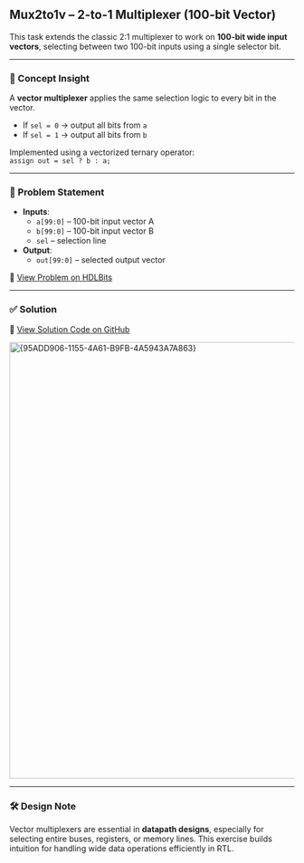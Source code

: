 ## Mux2to1v – 2-to-1 Multiplexer (100-bit Vector)

This task extends the classic 2:1 multiplexer to work on **100-bit wide input vectors**, selecting between two 100-bit inputs using a single selector bit.

---

### 🧠 Concept Insight  
A **vector multiplexer** applies the same selection logic to every bit in the vector.  
- If `sel = 0` → output all bits from `a`  
- If `sel = 1` → output all bits from `b`  

Implemented using a vectorized ternary operator:  
`assign out = sel ? b : a;`

---

### 📘 Problem Statement  
- **Inputs**:  
  - `a[99:0]` – 100-bit input vector A  
  - `b[99:0]` – 100-bit input vector B  
  - `sel` – selection line  
- **Output**:  
  - `out[99:0]` – selected output vector  

🔗 [View Problem on HDLBits](https://hdlbits.01xz.net/wiki/Mux2to1v)

---

### ✅ Solution  
📄 [View Solution Code on GitHub](https://github.com/EswarAdithya011/HDLBits/blob/main/Problem%20Sets/3.%20Circuits/Combinational%20logic/3.2%20Multiplexers/3.2.2%202-to-1%20bus%20multiplexer/mux2to1v.v)

<img width="771" alt="{95ADD906-1155-4A61-B9FB-4A5943A7A863}" src="https://github.com/user-attachments/assets/bdf86b92-66f6-4f5e-a5d9-a8811f182f64" />

---

### 🛠 Design Note  
Vector multiplexers are essential in **datapath designs**, especially for selecting entire buses, registers, or memory lines. This exercise builds intuition for handling wide data operations efficiently in RTL.
